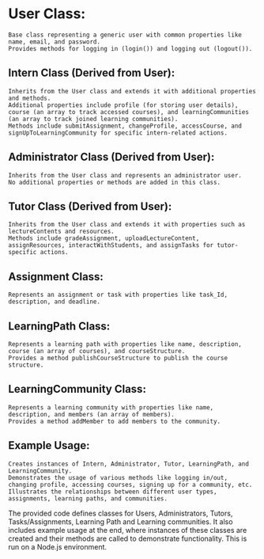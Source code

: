 # User Class:
    Base class representing a generic user with common properties like name, email, and password.
    Provides methods for logging in (login()) and logging out (logout()).

## Intern Class (Derived from User):
    Inherits from the User class and extends it with additional properties and methods.
    Additional properties include profile (for storing user details), course (an array to track accessed courses), and learningCommunities (an array to track joined learning communities).
    Methods include submitAssignment, changeProfile, accessCourse, and signUpToLearningCommunity for specific intern-related actions.

## Administrator Class (Derived from User):
    Inherits from the User class and represents an administrator user.
    No additional properties or methods are added in this class.

## Tutor Class (Derived from User):
    Inherits from the User class and extends it with properties such as lectureContents and resources.
    Methods include gradeAssignment, uploadLectureContent, assignResources, interactWithStudents, and assignTasks for tutor-specific actions.

## Assignment Class:
    Represents an assignment or task with properties like task_Id, description, and deadline.

## LearningPath Class:
    Represents a learning path with properties like name, description, course (an array of courses), and courseStructure.
    Provides a method publishCourseStructure to publish the course structure.

## LearningCommunity Class:
    Represents a learning community with properties like name, description, and members (an array of members).
    Provides a method addMember to add members to the community.

## Example Usage:
    Creates instances of Intern, Administrator, Tutor, LearningPath, and LearningCommunity.
    Demonstrates the usage of various methods like logging in/out, changing profile, accessing courses, signing up for a community, etc.
    Illustrates the relationships between different user types, assignments, learning paths, and communities.

The provided code defines classes for Users, Administrators, Tutors, Tasks/Assignments, Learning Path and Learning communities. It also includes example usage at the end, where instances of these classes are created and their methods are called to demonstrate functionality. This is run on a Node.js environment.